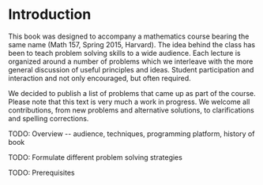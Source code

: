 # Introduction

This book was designed to accompany a mathematics course bearing the same name (Math 157, Spring 2015, Harvard). The idea behind the class has been to teach problem solving skills to a wide audience. Each lecture is organized around a number of problems which we interleave with the more general discussion of useful principles and ideas. Student participation and interaction and not only encouraged, but often required.

We decided to publish a list of problems that came up as part of the course. Please note that this text is very much a work in progress. We welcome all contributions, from new problems and alternative solutions, to clarifications and spelling corrections.

TODO: Overview -- audience, techniques, programming platform, history of book

TODO: Formulate different problem solving strategies

TODO: Prerequisites
